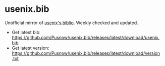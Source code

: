 # usenix.bib

Unofficial mirror of [usenix's biblio](https://www.usenix.org/biblio).
Weekly checked and updated.

* Get latest bib: https://github.com/Pusnow/usenix.bib/releases/latest/download/usenix.bib
* Get latest version: https://github.com/Pusnow/usenix.bib/releases/latest/download/version.txt
